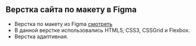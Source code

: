 ## Верстка сайта по макету в Figma

- Верстка по макету из Figma [смотреть](https://artfront5.github.io/Site-Beauty/)
- В данной верстке использовались HTML5, CSS3, CSSGrid и Flexbox.
- Верстка адаптивная.
